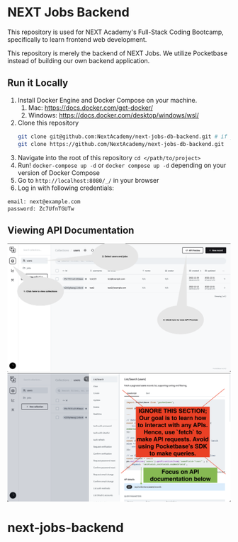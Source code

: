 # NEXT Jobs Backend

This repository is used for NEXT Academy's Full-Stack Coding Bootcamp, specifically to learn frontend web development.

This repository is merely the backend of NEXT Jobs. We utilize Pocketbase instead of building our own backend application.

## Run it Locally
1. Install Docker Engine and Docker Compose on your machine.
    1. Mac: https://docs.docker.com/get-docker/
    2. Windows: https://docs.docker.com/desktop/windows/wsl/
2. Clone this repository 
    ````sh
    git clone git@github.com:NextAcademy/next-jobs-db-backend.git # if you have already set up SSH keys
    git clone https://github.com/NextAcademy/next-jobs-db-backend.git
4. Navigate into the root of this repository `cd </path/to/project>`
5. Run! `docker-compose up -d` or `docker compose up -d` depending on your version of Docker Compose
6. Go to `http://localhost:8080/_/` in your browser
7. Log in with following credentials:
```
email: next@example.com
password: Zc7UfnTGUTw
```

## Viewing API Documentation
![API Preview](./docs/assets/api-1.png)
![API Preview](./docs/assets/api-2.png)
# next-jobs-backend

